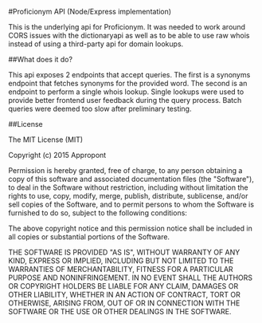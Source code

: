 #Proficionym API (Node/Express implementation)

This is the underlying api for Proficionym. It was needed to work around CORS issues with the dictionaryapi as well as to be able to use raw whois instead of using a third-party api for domain lookups.

##What does it do?

This api exposes 2 endpoints that accept queries. The first is a synonyms endpoint that fetches synonyms for the provided word. The second is an endpoint to perform a single whois lookup. Single lookups were used to provide better frontend user feedback during the query process. Batch queries were deemed too slow after preliminary testing.

##License

The MIT License (MIT)

Copyright (c) 2015 Appropont

Permission is hereby granted, free of charge, to any person obtaining a copy of
this software and associated documentation files (the "Software"), to deal in
the Software without restriction, including without limitation the rights to
use, copy, modify, merge, publish, distribute, sublicense, and/or sell copies of
the Software, and to permit persons to whom the Software is furnished to do so,
subject to the following conditions:

The above copyright notice and this permission notice shall be included in all
copies or substantial portions of the Software.

THE SOFTWARE IS PROVIDED "AS IS", WITHOUT WARRANTY OF ANY KIND, EXPRESS OR
IMPLIED, INCLUDING BUT NOT LIMITED TO THE WARRANTIES OF MERCHANTABILITY, FITNESS
FOR A PARTICULAR PURPOSE AND NONINFRINGEMENT. IN NO EVENT SHALL THE AUTHORS OR
COPYRIGHT HOLDERS BE LIABLE FOR ANY CLAIM, DAMAGES OR OTHER LIABILITY, WHETHER
IN AN ACTION OF CONTRACT, TORT OR OTHERWISE, ARISING FROM, OUT OF OR IN
CONNECTION WITH THE SOFTWARE OR THE USE OR OTHER DEALINGS IN THE SOFTWARE.